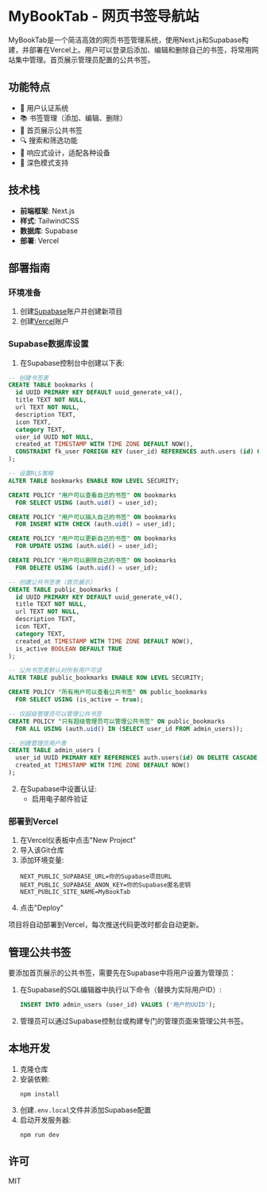 # MyBookTab - 网页书签导航站

MyBookTab是一个简洁高效的网页书签管理系统，使用Next.js和Supabase构建，并部署在Vercel上。用户可以登录后添加、编辑和删除自己的书签，将常用网站集中管理。首页展示管理员配置的公共书签。

## 功能特点

- 🔐 用户认证系统
- 📚 书签管理（添加、编辑、删除）
- 🌟 首页展示公共书签
- 🔍 搜索和筛选功能
- 📱 响应式设计，适配各种设备
- 🌙 深色模式支持

## 技术栈

- **前端框架**: Next.js
- **样式**: TailwindCSS
- **数据库**: Supabase
- **部署**: Vercel

## 部署指南

### 环境准备

1. 创建[Supabase](https://supabase.com/)账户并创建新项目
2. 创建[Vercel](https://vercel.com/)账户

### Supabase数据库设置

1. 在Supabase控制台中创建以下表:

```sql
-- 创建书签表
CREATE TABLE bookmarks (
  id UUID PRIMARY KEY DEFAULT uuid_generate_v4(),
  title TEXT NOT NULL,
  url TEXT NOT NULL,
  description TEXT,
  icon TEXT,
  category TEXT,
  user_id UUID NOT NULL,
  created_at TIMESTAMP WITH TIME ZONE DEFAULT NOW(),
  CONSTRAINT fk_user FOREIGN KEY (user_id) REFERENCES auth.users (id) ON DELETE CASCADE
);

-- 设置RLS策略
ALTER TABLE bookmarks ENABLE ROW LEVEL SECURITY;

CREATE POLICY "用户可以查看自己的书签" ON bookmarks
  FOR SELECT USING (auth.uid() = user_id);

CREATE POLICY "用户可以插入自己的书签" ON bookmarks
  FOR INSERT WITH CHECK (auth.uid() = user_id);

CREATE POLICY "用户可以更新自己的书签" ON bookmarks
  FOR UPDATE USING (auth.uid() = user_id);

CREATE POLICY "用户可以删除自己的书签" ON bookmarks
  FOR DELETE USING (auth.uid() = user_id);

-- 创建公共书签表（首页展示）
CREATE TABLE public_bookmarks (
  id UUID PRIMARY KEY DEFAULT uuid_generate_v4(),
  title TEXT NOT NULL,
  url TEXT NOT NULL,
  description TEXT,
  icon TEXT,
  category TEXT,
  created_at TIMESTAMP WITH TIME ZONE DEFAULT NOW(),
  is_active BOOLEAN DEFAULT TRUE
);

-- 公共书签表默认对所有用户可读
ALTER TABLE public_bookmarks ENABLE ROW LEVEL SECURITY;

CREATE POLICY "所有用户可以查看公共书签" ON public_bookmarks
  FOR SELECT USING (is_active = true);

-- 仅超级管理员可以管理公共书签
CREATE POLICY "只有超级管理员可以管理公共书签" ON public_bookmarks
  FOR ALL USING (auth.uid() IN (SELECT user_id FROM admin_users));

-- 创建管理员用户表
CREATE TABLE admin_users (
  user_id UUID PRIMARY KEY REFERENCES auth.users(id) ON DELETE CASCADE,
  created_at TIMESTAMP WITH TIME ZONE DEFAULT NOW()
);
```

2. 在Supabase中设置认证:
   - 启用电子邮件验证

### 部署到Vercel

1. 在Vercel仪表板中点击"New Project"
2. 导入该Git仓库
3. 添加环境变量:
   ```
   NEXT_PUBLIC_SUPABASE_URL=你的Supabase项目URL
   NEXT_PUBLIC_SUPABASE_ANON_KEY=你的Supabase匿名密钥
   NEXT_PUBLIC_SITE_NAME=MyBookTab
   ```
4. 点击"Deploy"

项目将自动部署到Vercel，每次推送代码更改时都会自动更新。

## 管理公共书签

要添加首页展示的公共书签，需要先在Supabase中将用户设置为管理员：

1. 在Supabase的SQL编辑器中执行以下命令（替换为实际用户ID）:
   ```sql
   INSERT INTO admin_users (user_id) VALUES ('用户的UUID');
   ```

2. 管理员可以通过Supabase控制台或构建专门的管理页面来管理公共书签。

## 本地开发

1. 克隆仓库
2. 安装依赖:
   ```
   npm install
   ```
3. 创建`.env.local`文件并添加Supabase配置
4. 启动开发服务器:
   ```
   npm run dev
   ```

## 许可

MIT 